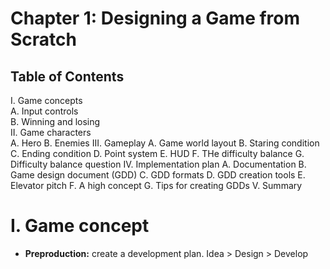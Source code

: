 # Chapter 1: Designing a Game from Scratch

## Table of Contents
I. Game concepts  
  A. Input controls  
  B. Winning and losing  
II. Game characters  
  A. Hero
  B. Enemies
III. Gameplay
  A. Game world layout
  B. Staring condition
  C. Ending condition 
  D. Point system
  E. HUD
  F. THe difficulty balance
  G. Difficulty balance question
IV. Implementation plan
  A. Documentation
  B. Game design document (GDD)
  C. GDD formats
  D. GDD creation tools
  E. Elevator pitch
  F. A high concept
  G. Tips for creating GDDs
V. Summary

# I. Game concept
* **Preproduction:** create a development plan. Idea > Design > Develop
 
